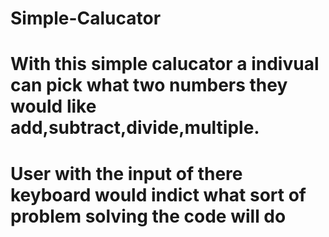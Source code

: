 # Simple-Calucator 
# With this simple calucator a indivual can pick what two numbers they would like add,subtract,divide,multiple. 
# User with the input of there keyboard would indict what sort of problem solving the code will do 
